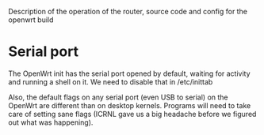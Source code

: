 Description of the operation of the router, source code and config for the openwrt build


Serial port
===========

The OpenWrt init has the serial port opened by default, waiting for activity
and running a shell on it. We need to disable that in /etc/inittab

Also, the default flags on any serial port (even USB to serial) on the OpenWrt
are different than on desktop kernels. Programs will need to take care of
setting sane flags (ICRNL gave us a big headache before we figured out what was happening).
